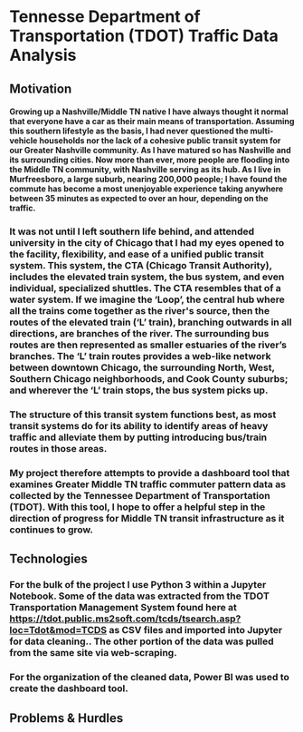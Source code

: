 # Tennesse Department of Transportation (TDOT) Traffic Data Analysis

## Motivation
#### Growing up a Nashville/Middle TN native I have always thought it normal that everyone have a car as their main means of transportation. Assuming this southern lifestyle as the basis, I had never questioned the multi-vehicle households nor the lack of a cohesive public transit system for our Greater Nashville community. As I have matured so has Nashville and its surrounding cities. Now more than ever, more people are flooding into the Middle TN community, with Nashville serving as its hub. As I live in Murfreesboro, a large suburb, nearing 200,000 people; I have found the commute has become a most unenjoyable experience taking anywhere between 35 minutes as expected to over an hour, depending on the traffic.

### It was not until I left southern life behind, and attended university in the city of Chicago that I had my eyes opened to the facility, flexibility, and ease of a unified public transit system. This system, the CTA (Chicago Transit Authority), includes the elevated train system, the bus system, and even individual, specialized shuttles. The CTA resembles that of a water system. If we imagine the ‘Loop’, the central hub where all the trains come together as the river's source, then the routes of the elevated train (‘L’ train), branching outwards in all directions, are branches of the river. The surrounding bus routes are then represented as smaller estuaries of the river’s branches. The ‘L’ train routes provides a web-like network between downtown Chicago, the surrounding North, West, Southern Chicago neighborhoods, and Cook County suburbs; and wherever the ‘L’ train stops, the bus system picks up.

### The structure of this transit system functions best, as most transit systems do for its ability to identify areas of heavy traffic and alleviate them by putting introducing bus/train routes in those areas.


### My project therefore attempts to provide a dashboard tool that examines Greater Middle TN traffic commuter pattern data as collected by the Tennessee Department of Transportation (TDOT). With this tool, I hope to offer a helpful step in the direction of progress for Middle TN transit infrastructure as it continues to grow.

## Technologies
### For the bulk of the project I use Python 3 within a Jupyter Notebook. Some of the data was extracted from the TDOT Transportation Management System found here at https://tdot.public.ms2soft.com/tcds/tsearch.asp?loc=Tdot&mod=TCDS as CSV files and imported into Jupyter for data cleaning.. The other portion of the data was pulled from the same site via web-scraping.

### For the organization of the cleaned data, Power  BI was used to create the dashboard tool.

## Problems & Hurdles
